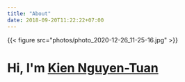 ```yaml
---
title: "About"
date: 2018-09-20T11:22:22+07:00
---
```


{{< figure src="photos/photo_2020-12-26_11-25-16.jpg" >}}

<div class="contact-container">
        <h1>Hi, I'm <a href="./about">Kien Nguyen-Tuan</a></h1>
</div>
